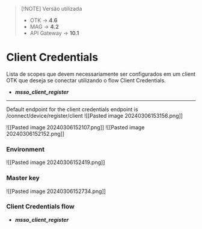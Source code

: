 > [!NOTE] Versão utilizada
> - OTK -> **4.6**
> - MAG -> **4.2**
> - API Gateway -> **10.1**


# Client Credentials
Lista de scopes que devem necessariamente ser configurados em um client OTK que deseja se conectar utilizando o flow Client Credentials.
*  ***msso_client_register***
---

Default endpoint for the client credentials endpoint is /connect/device/register/client
![[Pasted image 20240306153156.png]]

![[Pasted image 20240306152107.png]]
![[Pasted image 20240306152152.png]]

### Environment
![[Pasted image 20240306152419.png]]
### Master key
![[Pasted image 20240306152734.png]]
### Client Credentials flow
*  ***msso_client_register***